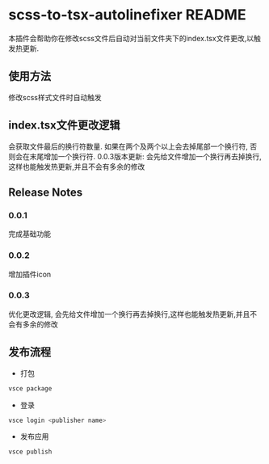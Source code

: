 # scss-to-tsx-autolinefixer README

本插件会帮助你在修改scss文件后自动对当前文件夹下的index.tsx文件更改,以触发热更新.

## 使用方法

修改scss样式文件时自动触发

## index.tsx文件更改逻辑

会获取文件最后的换行符数量.
如果在两个及两个以上会去掉尾部一个换行符, 否则会在末尾增加一个换行符.
0.0.3版本更新: 会先给文件增加一个换行再去掉换行,这样也能触发热更新,并且不会有多余的修改

## Release Notes

### 0.0.1
完成基础功能
### 0.0.2
增加插件icon
### 0.0.3
优化更改逻辑, 会先给文件增加一个换行再去掉换行,这样也能触发热更新,并且不会有多余的修改


## 发布流程

* 打包

```bash 
vsce package
 ```

* 登录

```bash 
vsce login <publisher name>
 ```

* 发布应用

```bash 
vsce publish
 ```





